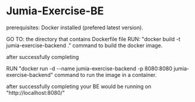 # Jumia-Exercise-BE

prerequisites: Docker installed (prefered latest version).

GO TO: the directory that contains Dockerfile file
RUN: "docker build -t jumia-exercise-backend ." command to build the docker image.

after successfully completing

RUN "docker run -d --name jumia-exercise-backend -p 8080:8080 jumia-exercise-backend" command to run the image in a container.

after successfully completing your BE would be running on "http://localhost:8080/"